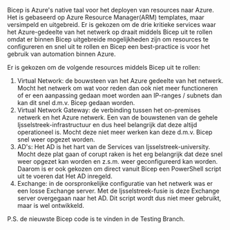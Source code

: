 Bicep is Azure's native taal voor het deployen van resources naar Azure. 
Het is gebaseerd op Azure Resource Manager(ARM) templates, maar versimpeld en uitgebreid. 
Er is gekozen om de drie kritieke services waar het Azure-gedeelte van het netwerk op draait middels Bicep uit te rollen omdat er binnen Bicep uitgebreide mogelijkheden zijn om resources te configureren en snel uit te rollen en Bicep een best-practice is voor het gebruik van automation binnen Azure.

Er is gekozen om de volgende resources middels Bicep uit te rollen:

1. Virtual Network: de bouwsteen van het Azure gedeelte van het netwerk. Mocht het netwerk om wat voor reden dan ook niet meer functioneren of er een aanpassing gedaan moet worden aan IP-ranges / subnets dan kan dit snel d.m.v. Bicep gedaan worden.
2. Virtual Network Gateway: de verbinding tussen het on-premises netwerk en het Azure netwerk. Een van de bouwstenen van de gehele Ijsselstreek-infrastructuur en dus heel belangrijk dat deze altijd operationeel is. Mocht deze niet meer werken kan deze d.m.v. Bicep snel weer opgezet worden.
3. AD's: Het AD is het hart van de Services van Ijsselstreek-university. Mocht deze plat gaan of corupt raken is het erg belangrijk dat deze snel weer opgezet kan worden en z.s.m. weer geconfigureerd kan worden. Daarom is er ook gekozen om direct vanuit Bicep een PowerShell script uit te voeren dat Het AD inregeld. 
4. Exchange: in de oorspronkelijke configuratie van het netwerk was er een losse Exchange server. Met de Ijsselstreek-fusie is deze Exchange server overgegaan naar het AD. Dit script wordt dus niet meer gebruikt, maar is wel ontwikkeld. 

P.S. de nieuwste Bicep code is te vinden in de Testing Branch.
